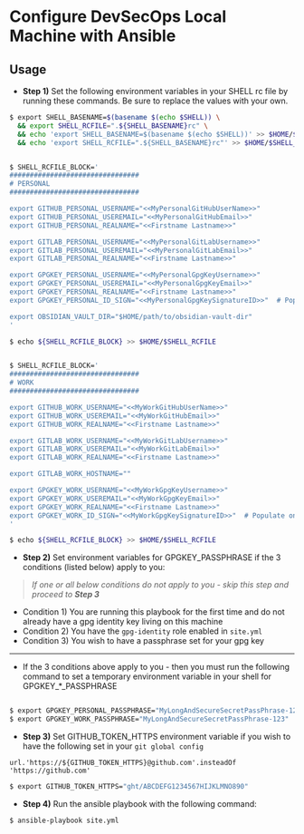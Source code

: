# Configure DevSecOps Local Machine with Ansible

## Usage

* **Step 1)** Set the following environment variables in your SHELL rc file by running these commands.  Be sure to replace the values with your own.

```zsh
$ export SHELL_BASENAME=$(basename $(echo $SHELL)) \
  && export SHELL_RCFILE=".${SHELL_BASENAME}rc" \
  && echo 'export SHELL_BASENAME=$(basename $(echo $SHELL))' >> $HOME/$SHELL_RCFILE \
  && echo 'export SHELL_RCFILE=".${SHELL_BASENAME}rc"' >> $HOME/$SHELL_RCFILE
```

```zsh

$ SHELL_RCFILE_BLOCK='
################################
# PERSONAL
################################

export GITHUB_PERSONAL_USERNAME="<<MyPersonalGitHubUserName>>"
export GITHUB_PERSONAL_USEREMAIL="<<MyPersonalGitHubEmail>>"
export GITHUB_PERSONAL_REALNAME="<<Firstname Lastname>>"

export GITLAB_PERSONAL_USERNAME="<<MyPersonalGitLabUsername>>"
export GITLAB_PERSONAL_USEREMAIL="<<MyPersonalGitLabEmail>>"
export GITLAB_PERSONAL_REALNAME="<<Firstname Lastname>>"

export GPGKEY_PERSONAL_USERNAME="<<MyPersonalGpgKeyUsername>>"
export GPGKEY_PERSONAL_USEREMAIL="<<MyPersonalGpgKeyEmail>>"
export GPGKEY_PERSONAL_REALNAME="<<Firstname Lastname>>"
export GPGKEY_PERSONAL_ID_SIGN="<<MyPersonalGpgKeySignatureID>>"  # Populate once gpg key has already been generated

export OBSIDIAN_VAULT_DIR="$HOME/path/to/obsidian-vault-dir"
'

$ echo ${SHELL_RCFILE_BLOCK} >> $HOME/$SHELL_RCFILE

```

```zsh

$ SHELL_RCFILE_BLOCK='
################################
# WORK
################################

export GITHUB_WORK_USERNAME="<<MyWorkGitHubUserName>>"
export GITHUB_WORK_USEREMAIL="<<MyWorkGitHubEmail>>"
export GITHUB_WORK_REALNAME="<<Firstname Lastname>>"

export GITLAB_WORK_USERNAME="<<MyWorkGitLabUsername>>"
export GITLAB_WORK_USEREMAIL="<<MyWorkGitLabEmail>>"
export GITLAB_WORK_REALNAME="<<Firstname Lastname>>"

export GITLAB_WORK_HOSTNAME=""

export GPGKEY_WORK_USERNAME="<<MyWorkGpgKeyUsername>>"
export GPGKEY_WORK_USEREMAIL="<<MyWorkGpgKeyEmail>>"
export GPGKEY_WORK_REALNAME="<<Firstname Lastname>>"
export GPGKEY_WORK_ID_SIGN="<<MyWorkGpgKeySignatureID>>"  # Populate once gpg key has already been generated
'

$ echo ${SHELL_RCFILE_BLOCK} >> $HOME/$SHELL_RCFILE

```

* **Step 2)** Set environment variables for GPGKEY_PASSPHRASE if the 3 conditions (listed below) apply to you:  
> *If one or all below conditions do not apply to you - skip this step and proceed to **Step 3***

  * Condition 1) You are running this playbook for the first time and do not already have a gpg identity key living on this machine
  * Condition 2) You have the ```gpg-identity``` role enabled in ```site.yml```  
  * Condition 3) You wish to have a passphrase set for your gpg key
----

  * If the 3 conditions above apply to you - then you must run the following command to set a temporary environment variable in your shell for GPGKEY_*_PASSPHRASE
 
```zsh

$ export GPGKEY_PERSONAL_PASSPHRASE="MyLongAndSecureSecretPassPhrase-123"   # This variable will be unset (removed) in your shell once ansible successfully creates your gpg key
$ export GPGKEY_WORK_PASSPHRASE="MyLongAndSecureSecretPassPhrase-123"   # This variable will be unset (removed) in your shell once ansible successfully creates your gpg key

```

* **Step 3)** Set GITHUB_TOKEN_HTTPS environment variable if you wish to have the following set in your ```git global config```

```url.'https://${GITHUB_TOKEN_HTTPS}@github.com'.insteadOf 'https://github.com'```

```zsh
$ export GITHUB_TOKEN_HTTPS="ght/ABCDEFG1234567HIJKLMNO890"
```

* **Step 4)** Run the ansible playbook with the following command: 

```zsh
$ ansible-playbook site.yml
```
